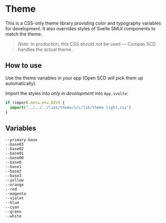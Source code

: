 # Theme

This is a CSS-only theme library providing color and typography variables for development. It also overrides styles of Svelte SMUI components to match the theme.

> *Note:* In production, this CSS should *not* be used — Compas SCD handles the actual theme.
 
## How to use

Use the theme variables in your app (Open SCD will pick them up automatically).

Import the styles into *only in development* into `App.svelte`:

```ts
if (import.meta.env.DEV) {
  import("../../../libs/theme/src/lib/theme-light.css")
}
```


## Variables 

```
--primary-base
--base03
--base02
--base01
--base00
--base0
--base1
--base2
--base3
--yellow
--orange
--red
--magenta
--violet
--blue
--cyan
--green
--white

```

